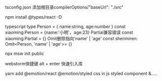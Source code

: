 tsconfig.json
添加根目录compilerOptions/"baseUrl": "./src"

npm install @types/react -D

typescript
type Person = {
 name:string,
 age:number
}
const xiaoming:Person = {name:'小明'，age:23}
Partial兼容错误
const xiaoming:Partial<Person> = {}
Omit删除指向'name' | 'age'
const shenmiren: Omit<Person, 'name' | 'age'>= {} 







npx msw init public


webstorm快捷键
alt + enter 快速引入库


yarn add @emotion/react @emotion/styled
css in js
styled component &.....
